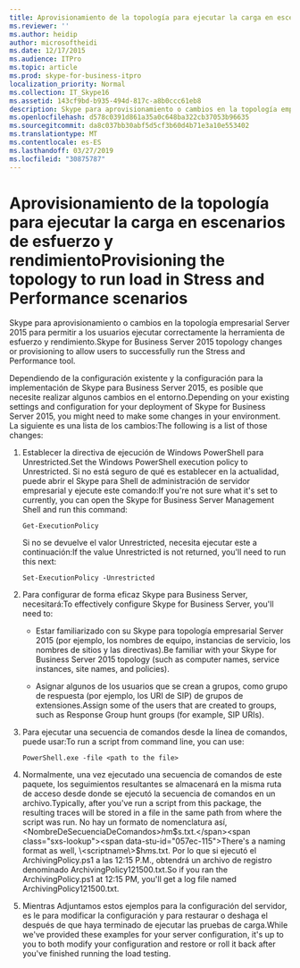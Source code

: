 ```yaml
---
title: Aprovisionamiento de la topología para ejecutar la carga en escenarios de esfuerzo y rendimiento
ms.reviewer: ''
ms.author: heidip
author: microsoftheidi
ms.date: 12/17/2015
ms.audience: ITPro
ms.topic: article
ms.prod: skype-for-business-itpro
localization_priority: Normal
ms.collection: IT_Skype16
ms.assetid: 143cf9bd-b935-494d-817c-a8b0ccc61eb8
description: Skype para aprovisionamiento o cambios en la topología empresarial Server 2015 para permitir a los usuarios ejecutar correctamente la herramienta de esfuerzo y rendimiento.
ms.openlocfilehash: d578c0391d861a35a0c648ba322cb37053b96635
ms.sourcegitcommit: da8c037bb30abf5d5cf3b60d4b71e3a10e553402
ms.translationtype: MT
ms.contentlocale: es-ES
ms.lasthandoff: 03/27/2019
ms.locfileid: "30875787"
---
```

# <a name="provisioning-the-topology-to-run-load-in-stress-and-performance-scenarios"></a><span data-ttu-id="057ec-103">Aprovisionamiento de la topología para ejecutar la carga en escenarios de esfuerzo y rendimiento</span><span class="sxs-lookup"><span data-stu-id="057ec-103">Provisioning the topology to run load in Stress and Performance scenarios</span></span>
 
<span data-ttu-id="057ec-104">Skype para aprovisionamiento o cambios en la topología empresarial Server 2015 para permitir a los usuarios ejecutar correctamente la herramienta de esfuerzo y rendimiento.</span><span class="sxs-lookup"><span data-stu-id="057ec-104">Skype for Business Server 2015 topology changes or provisioning to allow users to successfully run the Stress and Performance tool.</span></span>
  
<span data-ttu-id="057ec-105">Dependiendo de la configuración existente y la configuración para la implementación de Skype para Business Server 2015, es posible que necesite realizar algunos cambios en el entorno.</span><span class="sxs-lookup"><span data-stu-id="057ec-105">Depending on your existing settings and configuration for your deployment of Skype for Business Server 2015, you might need to make some changes in your environment.</span></span> <span data-ttu-id="057ec-106">La siguiente es una lista de los cambios:</span><span class="sxs-lookup"><span data-stu-id="057ec-106">The following is a list of those changes:</span></span>
  
1. <span data-ttu-id="057ec-107">Establecer la directiva de ejecución de Windows PowerShell para Unrestricted.</span><span class="sxs-lookup"><span data-stu-id="057ec-107">Set the Windows PowerShell execution policy to Unrestricted.</span></span> <span data-ttu-id="057ec-108">Si no está seguro de qué es establecer en la actualidad, puede abrir el Skype para Shell de administración de servidor empresarial y ejecute este comando:</span><span class="sxs-lookup"><span data-stu-id="057ec-108">If you're not sure what it's set to currently, you can open the Skype for Business Server Management Shell and run this command:</span></span>
    
   ```
   Get-ExecutionPolicy
   ```

   <span data-ttu-id="057ec-109">Si no se devuelve el valor Unrestricted, necesita ejecutar este a continuación:</span><span class="sxs-lookup"><span data-stu-id="057ec-109">If the value Unrestricted is not returned, you'll need to run this next:</span></span>
    
   ```
   Set-ExecutionPolicy -Unrestricted
   ```

2. <span data-ttu-id="057ec-110">Para configurar de forma eficaz Skype para Business Server, necesitará:</span><span class="sxs-lookup"><span data-stu-id="057ec-110">To effectively configure Skype for Business Server, you'll need to:</span></span>
    
    - <span data-ttu-id="057ec-111">Estar familiarizado con su Skype para topología empresarial Server 2015 (por ejemplo, los nombres de equipo, instancias de servicio, los nombres de sitios y las directivas).</span><span class="sxs-lookup"><span data-stu-id="057ec-111">Be familiar with your Skype for Business Server 2015 topology (such as computer names, service instances, site names, and policies).</span></span>
    
    - <span data-ttu-id="057ec-112">Asignar algunos de los usuarios que se crean a grupos, como grupo de respuesta (por ejemplo, los URI de SIP) de grupos de extensiones.</span><span class="sxs-lookup"><span data-stu-id="057ec-112">Assign some of the users that are created to groups, such as Response Group hunt groups (for example, SIP URIs).</span></span>
    
3. <span data-ttu-id="057ec-113">Para ejecutar una secuencia de comandos desde la línea de comandos, puede usar:</span><span class="sxs-lookup"><span data-stu-id="057ec-113">To run a script from command line, you can use:</span></span>
    
   ```
   PowerShell.exe -file <path to the file>
   ```

4. <span data-ttu-id="057ec-114">Normalmente, una vez ejecutado una secuencia de comandos de este paquete, los seguimientos resultantes se almacenará en la misma ruta de acceso desde donde se ejecutó la secuencia de comandos en un archivo.</span><span class="sxs-lookup"><span data-stu-id="057ec-114">Typically, after you've run a script from this package, the resulting traces will be stored in a file in the same path from where the script was run.</span></span> <span data-ttu-id="057ec-115">No hay un formato de nomenclatura así, \<NombreDeSecuenciaDeComandos\>$h$m$s.txt.</span><span class="sxs-lookup"><span data-stu-id="057ec-115">There's a naming format as well, \<scriptname\>$h$m$s.txt.</span></span> <span data-ttu-id="057ec-116">Por lo que si ejecutó el ArchivingPolicy.ps1 a las 12:15 P.M., obtendrá un archivo de registro denominado ArchivingPolicy121500.txt.</span><span class="sxs-lookup"><span data-stu-id="057ec-116">So if you ran the ArchivingPolicy.ps1 at 12:15 PM, you'll get a log file named ArchivingPolicy121500.txt.</span></span>
    
5. <span data-ttu-id="057ec-117">Mientras Adjuntamos estos ejemplos para la configuración del servidor, es le para modificar la configuración y para restaurar o deshaga el después de que haya terminado de ejecutar las pruebas de carga.</span><span class="sxs-lookup"><span data-stu-id="057ec-117">While we've provided these examples for your server configuration, it's up to you to both modify your configuration and restore or roll it back after you've finished running the load testing.</span></span>
    

